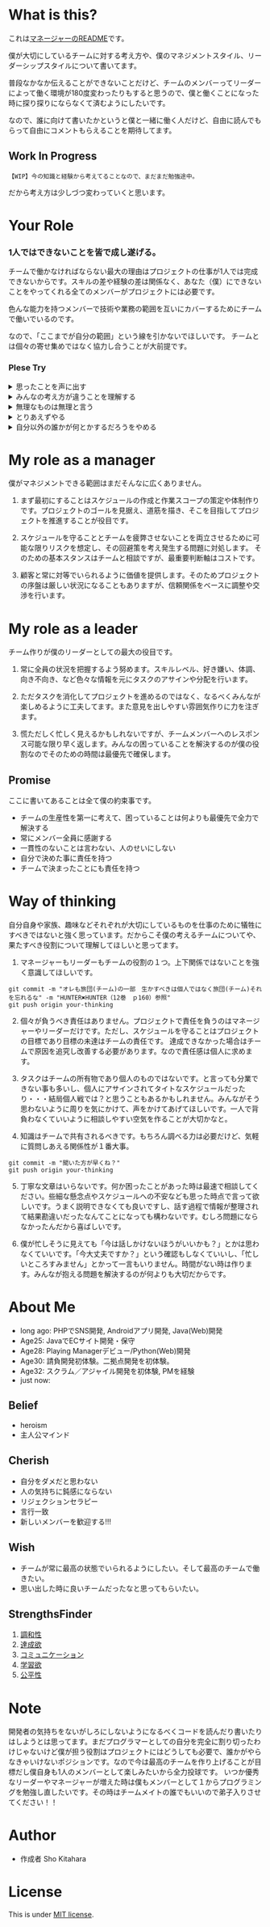 # What is this?

これは[マネージャーのREADME](https://mattnewkirk.com/2019/01/02/avoiding-mistakes-with-your-manager-readme/)です。

僕が大切にしているチームに対する考え方や、僕のマネジメントスタイル、リーダーシップスタイルについて書いてます。

普段なかなか伝えることができないことだけど、チームのメンバーってリーダーによって働く環境が180度変わったりもすると思うので、僕と働くことになった時に探り探りにならなくて済むようにしたいです。

なので、誰に向けて書いたかというと僕と一緒に働く人だけど、自由に読んでもらって自由にコメントもらえることを期待してます。

## Work In Progress

```
【WIP】今の知識と経験から考えてることなので、まだまだ勉強途中。
```

だから考え方は少しづつ変わっていくと思います。

# Your Role

### **1人ではできないことを皆で成し遂げる。**
チームで働かなければならない最大の理由はプロジェクトの仕事が1人では完成できないからです。スキルの差や経験の差は関係なく、あなた（僕）にできないことをやってくれる全てのメンバーがプロジェクトには必要です。

色んな能力を持つメンバーで技術や業務の範囲を互いにカバーするためにチームで働いでいるのです。

なので、「ここまでが自分の範囲」という線を引かないでほしいです。
チームとは個々の寄せ集めではなく協力し合うことが大前提です。


### **Plese Try**

<details>
<summary>思ったことを声に出す</summary>

*言いにくいことは直接僕に言わなくてもいいので誰かには伝えてください。きっと誰かが上手に僕に伝えてくれます*
</details>

<details>
<summary>みんなの考え方が違うことを理解する</summary>

*いろんな意見がではじめると衝突するかもしれないし納得できない結果になるかもしれないけどみんなの考え方がわかるってことをプラスに捉えてほしいです。巷では多様性を受け入れるとか言われてるけどそんな簡単に考え方の違いは受け入れられないと思うので理解するだけでいいと思います。*
</details>

<details>
<summary>無理なものは無理と言う</summary>

*けど「無理だからなんとかしてください」っていうのはやめましょう。「ここまでは出来る」「こういうサポートがあればできる」「これをなくしてく移行用の資料を更新れればできる」無理だと思ってからどうするのかを考えるのが仕事だと思います。*
</details>

<details>
<summary>とりあえずやる</summary>

*初めてチャレンジしたことで失敗したなら失敗じゃないです。次気をつければいいし、次間違えなければいい。ただし、そのためにどうするかは考えましょう。成長することもあなたの役割です。*
</details>

<details>
<summary>自分以外の誰かが何とかするだろうをやめる</summary>

*ちょっと厳しい言い方になっちゃいますが、それは「自分には関係ない」と言ってるのと同じです。タスクは個人のものではなくチームのものです。自己犠牲は不要（そんなことするなら相談してほしい）ですが、その考え方は誰かにタスクを押し付けているのと同じです*
</details>

# My role as a manager
僕がマネジメントできる範囲はまだそんなに広くありません。
1. まず最初にすることはスケジュールの作成と作業スコープの策定や体制作りです。プロジェクトのゴールを見据え、道筋を描き、そこを目指してプロジェクトを推進することが役目です。

2. スケジュールを守ることとチームを疲弊させないことを両立させるために可能な限りリスクを想定し、その回避策を考え発生する問題に対処します。
そのための基本スタンスはチームと相談ですが、最重要判断軸はコストです。

3. 顧客と常に対等でいられるように価値を提供します。そのためプロジェクトの序盤は厳しい状況になることもありますが、信頼関係をベースに調整や交渉を行います。

# My role as a leader

チーム作りが僕のリーダーとしての最大の役目です。

1. 常に全員の状況を把握するよう努めます。スキルレベル、好き嫌い、体調、向き不向き、など色々な情報を元にタスクのアサインや分配を行います。

2. ただタスクを消化してプロジェクトを進めるのではなく、なるべくみんなが楽しめるように工夫してます。また意見を出しやすい雰囲気作りに力を注ぎます。

3. 慌ただしく忙しく見えるかもしれないですが、チームメンバーへのレスポンス可能な限り早く返します。みんなの困っていることを解決するのが僕の役割なのでそのための時間は最優先で確保します。

## Promise
ここに書いてあることは全て僕の約束事です。
* チームの生産性を第一に考えて、困っていることは何よりも最優先で全力で解決する
* 常にメンバー全員に感謝する
* 一貫性のないことは言わない、人のせいにしない
* 自分で決めた事に責任を持つ
* チームで決まったことにも責任を持つ

# Way of thinking 

自分自身や家族、趣味などそれぞれが大切にしているものを仕事のために犠牲にすべきではないと強く思っています。だからこそ僕の考えるチームについてや、果たすべき役割について理解してほしいと思ってます。

1. マネージャーもリーダーもチームの役割の１つ。上下関係ではないことを強く意識してほしいです。

```
git commit -m "オレも旅団(チーム)の一部　生かすべきは個人ではなく旅団(チーム)それを忘れるな" -m "HUNTER✖️HUNTER（12巻　ｐ160）参照"
git push origin your-thinking
```

2. 個々が負うべき責任はありません。プロジェクトで責任を負うのはマネージャーやリーダーだけです。ただし、スケジュールを守ることはプロジェクトの目標であり目標の未達はチームの責任です。
達成できなかった場合はチームで原因を追究し改善する必要があります。なので責任感は個人に求めます。

3. タスクはチームの所有物であり個人のものではないです。と言っても分業できない事も多いし、個人にアサインされてタイトなスケジュールだったり・・・結局個人戦では？と思うこともあるかもしれません。みんながそう思わないように周りを気にかけて、声をかけてあげてほしいです。一人で背負わなくていいように相談しやすい空気を作ることが大切かなと。

4. 知識はチームで共有されるべきです。もちろん調べる力は必要だけど、気軽に質問しあえる関係性が１番大事。

```
git commit -m "聞いた方が早くね？"
git push origin your-thinking
```

5. 丁寧な文章はいらないです。何か困ったことがあった時は最速で相談してください。些細な懸念点やスケジュールへの不安なども思った時点で言って欲しいです。うまく説明できなくても良いですし、話す過程で情報が整理されて結果勘違いだったなんてことになっても構わないです。むしろ問題にならなかったんだから喜ばしいです。


6. 僕が忙しそうに見えても「今は話しかけないほうがいいかも？」とかは思わなくていいです。「今大丈夫ですか？」という確認もしなくていいし、「忙しいところすみません」とかって一言もいりません。時間がない時は作ります。みんなが抱える問題を解決するのが何よりも大切だからです。


# About Me
* long ago: PHPでSNS開発, Androidアプリ開発, Java(Web)開発
* Age25: JavaでECサイト開発・保守
* Age28: Playing Managerデビュー/Python(Web)開発
* Age30: 請負開発初体験。二拠点開発を初体験。
* Age32: スクラム／アジャイル開発を初体験, PMを経験
* just now:

## Belief
* heroism
* 主人公マインド

## Cherish
* 自分をダメだと思わない
* 人の気持ちに鈍感にならない
* リジェクションセラピー
* 言行一致
* 新しいメンバーを歓迎する!!!

## Wish
* チームが常に最高の状態でいられるようにしたい。そして最高のチームで働きたい。
* 思い出した時に良いチームだったなと思ってもらいたい。

## StrengthsFinder

1. [調和性](https://www.gallup.com/cliftonstrengths/ja/253436/%E8%AA%BF%E5%92%8C%E6%80%A7-%E8%B3%87%E8%B3%AA.aspx)
2. [達成欲](https://www.gallup.com/cliftonstrengths/ja/253385/%E9%81%94%E6%88%90%E6%AC%B2-%E8%B3%87%E8%B3%AA.aspx)
3. [コミュニケーション](https://www.gallup.com/cliftonstrengths/ja/253406/%E3%82%B3%E3%83%9F%E3%83%A5%E3%83%8B%E3%82%B1%E3%83%BC%E3%82%B7%E3%83%A7%E3%83%B3-%E8%B3%87%E8%B3%AA.aspx)
4. [学習欲](https://www.gallup.com/cliftonstrengths/ja/253454/%E5%AD%A6%E7%BF%92%E6%AC%B2-%E8%B3%87%E8%B3%AA.aspx)
5. [公平性](https://www.gallup.com/cliftonstrengths/ja/253415/%E5%85%AC%E5%B9%B3%E6%80%A7-%E8%B3%87%E8%B3%AA.aspx)

# Note
開発者の気持ちをないがしろにしないようになるべくコードを読んだり書いたりはしようとは思ってます。まだプログラマーとしての自分を完全に割り切ったわけじゃないけど僕が担う役割はプロジェクトにはどうしても必要で、誰かがやらなきゃいけないポジションです。なので今は最高のチームを作り上げることが目標だし僕自身も1人のメンバーとして楽しみたいから全力投球です。
いつか優秀なリーダーやマネージャーが増えた時は僕もメンバーとして１からプログラミングを勉強し直したいです。その時はチームメイトの誰でもいいので弟子入りさせてください！！

# Author

* 作成者 Sho Kitahara

# License
This is under [MIT license](https://en.wikipedia.org/wiki/MIT_License).